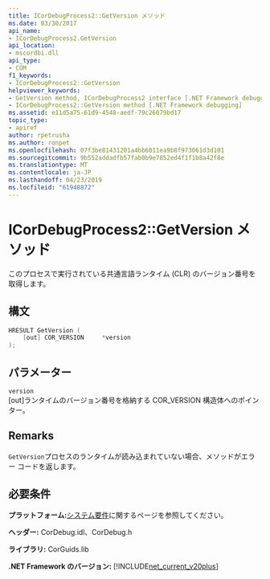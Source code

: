 ```yaml
---
title: ICorDebugProcess2::GetVersion メソッド
ms.date: 03/30/2017
api_name:
- ICorDebugProcess2.GetVersion
api_location:
- mscordbi.dll
api_type:
- COM
f1_keywords:
- ICorDebugProcess2::GetVersion
helpviewer_keywords:
- GetVersion method, ICorDebugProcess2 interface [.NET Framework debugging]
- ICorDebugProcess2::GetVersion method [.NET Framework debugging]
ms.assetid: e11d5a75-61d9-4548-aedf-79c26079bd17
topic_type:
- apiref
author: rpetrusha
ms.author: ronpet
ms.openlocfilehash: 07f3be81431201a4bb6011ea9b8f973061d3d101
ms.sourcegitcommit: 9b552addadfb57fab0b9e7852ed4f1f1b8a42f8e
ms.translationtype: MT
ms.contentlocale: ja-JP
ms.lasthandoff: 04/23/2019
ms.locfileid: "61948872"
---
```

# <a name="icordebugprocess2getversion-method"></a>ICorDebugProcess2::GetVersion メソッド

このプロセスで実行されている共通言語ランタイム (CLR) のバージョン番号を取得します。

## <a name="syntax"></a>構文

```cpp
HRESULT GetVersion (
    [out] COR_VERSION     *version
);
```

## <a name="parameters"></a>パラメーター

`version`\
[out]ランタイムのバージョン番号を格納する COR_VERSION 構造体へのポインター。

## <a name="remarks"></a>Remarks

`GetVersion`プロセスのランタイムが読み込まれていない場合、メソッドがエラー コードを返します。

## <a name="requirements"></a>必要条件

**プラットフォーム:**[システム要件](../../../../docs/framework/get-started/system-requirements.md)に関するページを参照してください。

**ヘッダー:** CorDebug.idl、CorDebug.h

**ライブラリ:** CorGuids.lib

**.NET Framework のバージョン:** [!INCLUDE[net_current_v20plus](../../../../includes/net-current-v20plus-md.md)]
